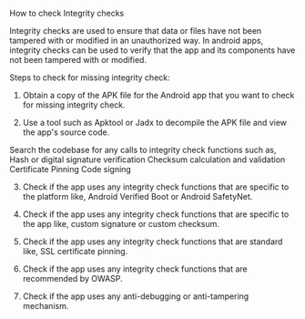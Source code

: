 How to check Integrity checks

Integrity checks are used to ensure that data or files have not been tampered with or modified in an unauthorized way. In android apps, integrity checks can be used to verify that the app and its components have not been tampered with or modified.

Steps to check for missing integrity check:

1. Obtain a copy of the APK file for the Android app that you want to check for missing integrity check.

2. Use a tool such as Apktool or Jadx to decompile the APK file and view the app's source code.

Search the codebase for any calls to integrity check functions such as,
Hash or digital signature verification
Checksum calculation and validation
Certificate Pinning
Code signing

3. Check if the app uses any integrity check functions that are specific to the platform like, Android Verified Boot or Android SafetyNet.

4. Check if the app uses any integrity check functions that are specific to the app like, custom signature or custom checksum.

5. Check if the app uses any integrity check functions that are standard like, SSL certificate pinning.

6. Check if the app uses any integrity check functions that are recommended by OWASP.

7. Check if the app uses any anti-debugging or anti-tampering mechanism.
